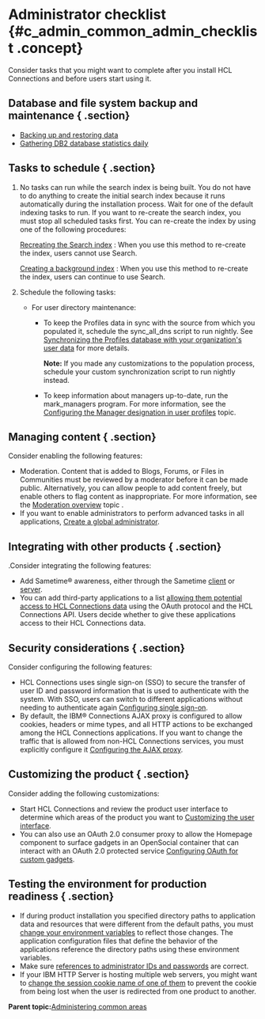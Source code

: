 # Administrator checklist {#c_admin_common_admin_checklist .concept}

Consider tasks that you might want to complete after you install HCL Connections and before users start using it.

## Database and file system backup and maintenance { .section}

-   [Backing up and restoring data](c_admin_common_manage_backups.md)
-   [Gathering DB2 database statistics daily](t_admin_db_maintain_stats.md)

## Tasks to schedule { .section}

1.  No tasks can run while the search index is being built. You do not have to do anything to create the initial search index because it runs automatically during the installation process. Wait for one of the default indexing tasks to run. If you want to re-create the search index, you must stop all scheduled tasks first. You can re-create the index by using one of the following procedures:

    [Recreating the Search index](t_admin_search_create_index.md)
    :   When you use this method to re-create the index, users cannot use Search.

    [Creating a background index](t_admin_search_create_standalone_index.md)
    :   When you use this method to re-create the index, users can continue to use Search.

2.  Schedule the following tasks:
    -   For user directory maintenance:
        -   To keep the Profiles data in sync with the source from which you populated it, schedule the sync\_all\_dns script to run nightly. See [Synchronizing the Profiles database with your organization's user data](t_admin_profiles_sync_ldap.md) for more details.

            **Note:** If you made any customizations to the population process, schedule your custom synchronization script to run nightly instead.

        -   To keep information about managers up-to-date, run the mark\_managers program. For more information, see the [Configuring the Manager designation in user profiles](../install/r_report-to_chains_profiles.md) topic.

## Managing content { .section}

Consider enabling the following features:

-   Moderation. Content that is added to Blogs, Forums, or Files in Communities must be reviewed by a moderator before it can be made public. Alternatively, you can allow people to add content freely, but enable others to flag content as inappropriate. For more information, see the [Moderation overview](c_admin_common_moderation_over.md) topic .
-   If you want to enable administrators to perform advanced tasks in all applications, [Create a global administrator](r_admin_common_superusers.md).

## Integrating with other products { .section}

.Consider integrating the following features:

-   Add Sametime® awareness, either through the Sametime [client](t_admin_common_add_st_awareness.md) or [server](t_admin_common_add_st_awareness_via_proxy.md).
-   You can add third-party applications to a list [allowing them potential access to HCL Connections data](c_admin_common_oauth.md) using the OAuth protocol and the HCL Connections API. Users decide whether to give these applications access to their HCL Connections data.

## Security considerations { .section}

Consider configuring the following features:

-   HCL Connections uses single sign-on \(SSO\) to secure the transfer of user ID and password information that is used to authenticate with the system. With SSO, users can switch to different applications without needing to authenticate again [Configuring single sign-on](../secure/c_sec_config_sso.md).
-   By default, the IBM® Connections AJAX proxy is configured to allow cookies, headers or mime types, and all HTTP actions to be exchanged among the HCL Connections applications. If you want to change the traffic that is allowed from non-HCL Connections services, you must explicitly configure it [Configuring the AJAX proxy](../secure/t_admin_config_ajax_proxy.md).

## Customizing the product { .section}

Consider adding the following customizations:

-   Start HCL Connections and review the product user interface to determine which areas of the product you want to [Customizing the user interface](../customize/t_admin_common_customize_main.md).
-   You can also use an OAuth 2.0 consumer proxy to allow the Homepage component to surface gadgets in an OpenSocial container that can interact with an OAuth 2.0 protected service [Configuring OAuth for custom gadgets](../customize/r_admin_common_oauth_config_homepage_gadgets.md).

## Testing the environment for production readiness { .section}

-   If during product installation you specified directory paths to application data and resources that were different from the default paths, you must [change your environment variables](t_admin_common_change_was_env_variable.md) to reflect those changes. The application configuration files that define the behavior of the applications reference the directory paths using these environment variables.
-   Make sure [references to administrator IDs and passwords](c_admin_common_change_passwords.md) are correct.
-   If your IBM HTTP Server is hosting multiple web servers, you might want to [change the session cookie name of one of them](t_admin_common_change_jsessionid.md) to prevent the cookie from being lost when the user is redirected from one product to another.

**Parent topic:**[Administering common areas](../admin/c_admin_act_wsadmin.md)

